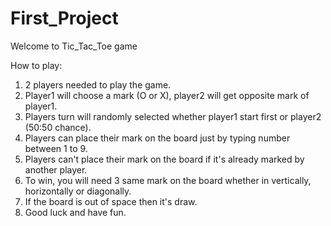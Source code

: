 # First_Project
 Welcome to Tic_Tac_Toe game
 
 How to play:
 1. 2 players needed to play the game.
 2. Player1 will choose a mark (O or X), player2 will get opposite mark of player1.
 3. Players turn will randomly selected whether player1 start first or player2 (50:50 chance).
 4. Players can place their mark on the board just by typing number between 1 to 9.
 5. Players can't place their mark on the board if it's already marked by another player.
 6. To win, you will need 3 same mark on the board whether in vertically, horizontally or diagonally.
 7. If the board is out of space then it's draw.
 8. Good luck and have fun.
